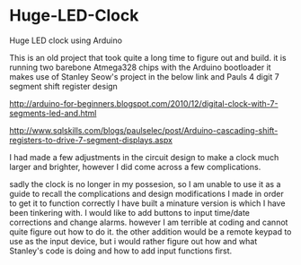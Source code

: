 # Huge-LED-Clock
 Huge LED clock using Arduino

This is an old project that took quite a long time to figure out and build.
it is running two barebone Atmega328 chips with the Arduino bootloader
it makes use of Stanley Seow's project in the below link and Pauls 4 digit 7 segment shift register design

http://arduino-for-beginners.blogspot.com/2010/12/digital-clock-with-7-segments-led-and.html

http://www.sqlskills.com/blogs/paulselec/post/Arduino-cascading-shift-registers-to-drive-7-segment-displays.aspx

I had made a few adjustments in the circuit design to make a clock much larger and brighter, however I did come across a few complications.

sadly the clock is no longer in my possesion, so I am unable to use it as a guide to recall the complications and design modifications I made in order to get it to function correctly
I have built a minature version is which I have been tinkering with.
I would like to add buttons to input time/date corrections and change alarms. however I am terrible at coding and cannot quite figure out how to do it.
the other addition would be a remote keypad to use as the input device, but i would rather figure out how and what Stanley's code is doing and how to add input functions first.